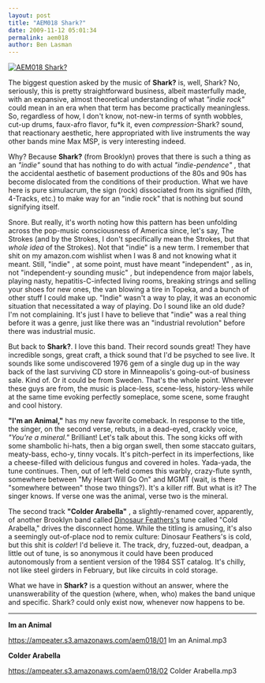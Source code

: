 ```yaml
---
layout: post
title: "AEM018 Shark?"
date: 2009-11-12 05:01:34
permalink: aem018
author: Ben Lasman
---
```

[![AEM018 Shark?](https://ampeater.s3.amazonaws.com/aem018/Shark.jpg)](https://ampeater.s3.amazonaws.com/aem018/Shark.jpg)

The biggest question asked by the music of **Shark?** is, well, Shark? No, seriously, this is pretty straightforward business, albeit masterfully made, with an expansive, almost theoretical understanding of what _"indie rock"_ could mean in an era when that term has become practically meaningless. So, regardless of how, I don't know, not-new-in terms of synth wobbles, cut-up drums, faux-afro flavor, fu\*k it, even _compression_\-Shark? sound, that reactionary aesthetic, here appropriated with live instruments the way other bands mine Max MSP, is very interesting indeed.

<!-- more -->

Why? Because **Shark?** (from Brooklyn) proves that there is such a thing as an _"indie"_ sound that has nothing to do with actual _"indie-pendence"_ , that the accidental aesthetic of basement productions of the 80s and 90s has become dislocated from the conditions of their production. What we have here is pure simulacrum, the sign (rock) dissociated from its signified (filth, 4-Tracks, etc.) to make way for an "indie rock" that is nothing but sound signifying itself.

Snore. But really, it's worth noting how this pattern has been unfolding across the pop-music consciousness of America since, let's say, The Strokes (and by the Strokes, I don't specifically mean the Strokes, but that _whole idea_ of the Strokes). Not that "indie" is a new term. I remember that shit on my amazon.com wishlist when I was 8 and not knowing what it meant. Still, "indie" , at some point, must have meant "independent" , as in, not "independent-y sounding music" , but independence from major labels, playing nasty, hepatitis-C-infected living rooms, breaking strings and selling your shoes for new ones, the van blowing a tire in Topeka, and a bunch of other stuff I could make up. "Indie" wasn't a way to play, it was an economic situation that necessitated a way of playing. Do I sound like an old dude? I'm not complaining. It's just I have to believe that "indie" was a real thing before it was a genre, just like there was an "industrial revolution" before there was industrial music.

But back to **Shark?**. I love this band. Their record sounds great! They have incredible songs, great craft, a thick sound that I'd be psyched to see live. It sounds like some undiscovered 1976 gem of a single dug up in the way back of the last surviving CD store in Minneapolis's going-out-of business sale. Kind of. Or it could be from Sweden. That's the whole point. Wherever these guys are from, the music is place-less, scene-less, history-less while at the same time evoking perfectly someplace, some scene, some fraught and cool history.

**"I'm an Animal,"** has my new favorite comeback. In response to the title, the singer, on the second verse, rebuts, in a dead-eyed, crackly voice, _"You're a mineral."_ Brilliant! Let's talk about this. The song kicks off with some shambolic hi-hats, then a big organ swell, then some staccato guitars, meaty-bass, echo-y, tinny vocals. It's pitch-perfect in its imperfections, like a cheese-filled with delicious fungus and covered in holes. Yada-yada, the tune continues. Then, out of left-field comes this warbly, crazy-flute synth, somewhere between "My Heart Will Go On" and MGMT (wait, is there "somewhere between" those two things?). It's a killer riff. But what is it? The singer knows. If verse one was the animal, verse two is the mineral.

The second track **"Colder Arabella"** , a slightly-renamed cover, apparently, of another Brooklyn band called [Dinosaur Feathers's](http://www.myspace.com/dinosaurfeathers) tune called "Cold Arabella," drives the disconnect home. While the titling is amusing, it's also a seemingly out-of-place nod to remix culture: Dinosaur Feathers's is cold, but this shit is _colder_! I'd believe it. The track, dry, fuzzed-out, deadpan, a little out of tune, is so anonymous it could have been produced autonomously from a sentient version of the 1984 SST catalog. It's chilly, not like steel girders in February, but like circuits in cold storage.

What we have in **Shark?** is a question without an answer, where the unanswerability of the question (where, when, who) makes the band unique and specific. Shark? could only exist now, whenever now happens to be.

---

**Im an Animal**

https://ampeater.s3.amazonaws.com/aem018/01 Im an Animal.mp3

**Colder Arabella**

https://ampeater.s3.amazonaws.com/aem018/02 Colder Arabella.mp3

